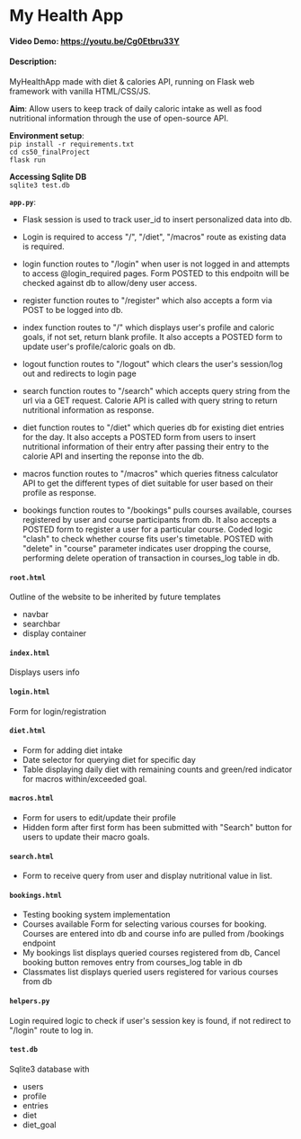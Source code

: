 # My Health App
#### **Video Demo**:  <https://youtu.be/Cg0Etbru33Y>
#### **Description**:
MyHealthApp made with diet & calories API, running on Flask web framework with vanilla HTML/CSS/JS. 

**Aim**: 
Allow users to keep track of daily caloric intake as well as food nutritional information through the use of open-source API.

**Environment setup**:\
`pip install -r requirements.txt`\
`cd cs50_finalProject`\
`flask run`

**Accessing Sqlite DB**\
`sqlite3 test.db`

**`app.py`**:
- Flask session is used to track user_id to insert personalized data into db.

- Login is required to access "/", "/diet", "/macros" route as existing data is required.

- login function routes to "/login" when user is not logged in and attempts to access @login_required pages. Form POSTED to this endpoitn will be checked against db to allow/deny user access.

- register function routes to "/register" which also accepts a form via POST to be logged into db.

- index function routes to "/" which displays user's profile and caloric goals, if not set, return blank profile. It also accepts a POSTED form to update user's profile/caloric goals on db.

- logout function routes to "/logout" which clears the user's session/log out and redirects to login page

- search function routes to "/search" which accepts query string from the url via a GET request. Calorie API is called with query string to return nutritional information as response.

- diet function routes to "/diet" which queries db for existing diet entries for the day. It also accepts a POSTED form from users to insert nutritional information of their entry after passing their entry to the calorie API and inserting the reponse into the db.

- macros function routes to "/macros" which queries fitness calculator API to get the different types of diet suitable for user based on their profile as response.

- bookings function routes to "/bookings" pulls courses available, courses registered by user and course participants from db. It also accepts a POSTED form to register a user for a particular course. Coded logic "clash" to check whether course fits user's timetable. POSTED with "delete" in "course" parameter indicates user dropping the course, performing delete operation of transaction in courses_log table in db. 

#### **`root.html`**
Outline of the website to be inherited by future templates
- navbar
- searchbar
- display container

#### **`index.html`**
Displays users info 

#### **`login.html`**
Form for login/registration

#### **`diet.html`**
- Form for adding diet intake
- Date selector for querying diet for specific day
- Table displaying daily diet with remaining counts and green/red indicator for macros within/exceeded goal.

#### **`macros.html`**
- Form for users to edit/update their profile
- Hidden form after first form has been submitted with "Search" button for users to update their macro goals.

#### **`search.html`**
- Form to receive query from user and display nutritional value in list.

#### **`bookings.html`**
- Testing booking system implementation
- Courses available Form for selecting various courses for booking. Courses are entered into db and course info are pulled from /bookings endpoint
- My bookings list displays queried courses registered from db, Cancel booking button removes entry from courses_log table in db
- Classmates list displays queried users registered for various courses from db

#### **`helpers.py`**
Login required logic to check if user's session key is found, if not redirect to    "/login" route to log in.

#### **`test.db`**
Sqlite3 database with 
- users
- profile
- entries
- diet
- diet_goal